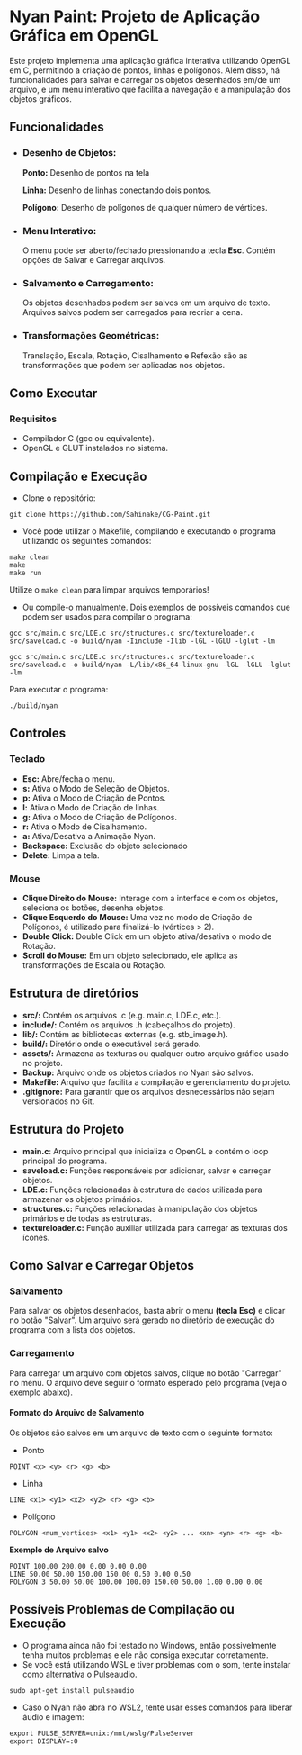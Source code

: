 
# Nyan Paint: Projeto de Aplicação Gráfica em OpenGL

Este projeto implementa uma aplicação gráfica interativa utilizando OpenGL em C, permitindo a criação de pontos, linhas e polígonos. Além disso, há funcionalidades para salvar e carregar os objetos desenhados em/de um arquivo, e um menu interativo que facilita a navegação e a manipulação dos objetos gráficos.

## Funcionalidades
* ### Desenho de Objetos:
    **Ponto:** Desenho de pontos na tela
    
    **Linha:** Desenho de linhas conectando dois pontos.
   
   **Polígono:** Desenho de polígonos de qualquer número de vértices.

* ### Menu Interativo:

    O menu pode ser aberto/fechado pressionando a tecla **Esc**. Contém opções de Salvar e Carregar arquivos.

* ### Salvamento e Carregamento:
    Os objetos desenhados podem ser salvos em um arquivo de texto. Arquivos salvos podem ser carregados para recriar a cena.

* ### Transformações Geométricas:
    Translação, Escala, Rotação, Cisalhamento e Refexão são as transformações que podem ser aplicadas nos objetos.

## Como Executar
### Requisitos
* Compilador C (gcc ou equivalente).
* OpenGL e GLUT instalados no sistema.

## Compilação e Execução
* Clone o repositório:

``` 
git clone https://github.com/Sahinake/CG-Paint.git
```
* Você pode utilizar o Makefile, compilando e executando o programa utilizando os seguintes comandos:
```
make clean
make
make run
```
   Utilize o ```make clean``` para limpar arquivos temporários!
   
* Ou compile-o manualmente. Dois exemplos de possíveis comandos que podem ser usados para compilar o programa:
```
gcc src/main.c src/LDE.c src/structures.c src/textureloader.c src/saveload.c -o build/nyan -Iinclude -Ilib -lGL -lGLU -lglut -lm
```
```
gcc src/main.c src/LDE.c src/structures.c src/textureloader.c src/saveload.c -o build/nyan -L/lib/x86_64-linux-gnu -lGL -lGLU -lglut -lm
```

   Para executar o programa:
```
./build/nyan
```

## Controles
### Teclado
* **Esc:** Abre/fecha o menu.
* **s:** Ativa o Modo de Seleção de Objetos.
* **p:** Ativa o Modo de Criação de Pontos.
* **l:** Ativa o Modo de Criação de linhas.
* **g:** Ativa o Modo de Criação de Polígonos.
* **r:** Ativa o Modo de Cisalhamento.
* **a:** Ativa/Desativa a Animação Nyan.
* **Backspace:** Exclusão do objeto selecionado
* **Delete:** Limpa a tela.
### Mouse
* **Clique Direito do Mouse:** Interage com a interface e com os objetos, seleciona os botões, desenha objetos.
* **Clique Esquerdo do Mouse:** Uma vez no modo de Criação de Polígonos, é utilizado para finalizá-lo (vértices > 2).
* **Double Click:** Double Click em um objeto ativa/desativa o modo de Rotação.
* **Scroll do Mouse:** Em um objeto selecionado, ele aplica as transformações de Escala ou Rotação.

## Estrutura de diretórios
* **src/:** Contém os arquivos .c (e.g. main.c, LDE.c, etc.).
* **include/:** Contém os arquivos .h (cabeçalhos do projeto).
* **lib/:** Contém as bibliotecas externas (e.g. stb_image.h).
* **build/:** Diretório onde o executável será gerado.
* **assets/:** Armazena as texturas ou qualquer outro arquivo gráfico usado no projeto.
* **Backup:** Arquivo onde os objetos criados no Nyan são salvos.
* **Makefile:** Arquivo que facilita a compilação e gerenciamento do projeto.
* **.gitignore:** Para garantir que os arquivos desnecessários não sejam versionados no Git.

## Estrutura do Projeto
* **main.c**: Arquivo principal que inicializa o OpenGL e contém o loop principal do programa.
* **saveload.c:** Funções responsáveis por adicionar, salvar e carregar objetos.
* **LDE.c:** Funções relacionadas à estrutura de dados utilizada para armazenar os objetos primários.
* **structures.c:** Funções relacionadas à manipulação dos objetos primários e de todas as estruturas.
* **textureloader.c:** Função auxiliar utilizada para carregar as texturas dos ícones.

## Como Salvar e Carregar Objetos
### Salvamento
Para salvar os objetos desenhados, basta abrir o menu **(tecla Esc)** e clicar no botão "Salvar".
Um arquivo será gerado no diretório de execução do programa com a lista dos objetos.

### Carregamento
Para carregar um arquivo com objetos salvos, clique no botão "Carregar" no menu.
O arquivo deve seguir o formato esperado pelo programa (veja o exemplo abaixo).
#### Formato do Arquivo de Salvamento
Os objetos são salvos em um arquivo de texto com o seguinte formato:
* Ponto
```
POINT <x> <y> <r> <g> <b>
```
* Linha
```
LINE <x1> <y1> <x2> <y2> <r> <g> <b>
```
* Polígono
```
POLYGON <num_vertices> <x1> <y1> <x2> <y2> ... <xn> <yn> <r> <g> <b>
```
**Exemplo de Arquivo salvo**
```
POINT 100.00 200.00 0.00 0.00 0.00
LINE 50.00 50.00 150.00 150.00 0.50 0.00 0.50
POLYGON 3 50.00 50.00 100.00 100.00 150.00 50.00 1.00 0.00 0.00
```

## Possíveis Problemas de Compilação ou Execução
* O programa ainda não foi testado no Windows, então possivelmente tenha muitos problemas e ele não consiga executar corretamente.
* Se você está utilizando WSL e tiver problemas com o som, tente instalar como alternativa o Pulseaudio.
```
sudo apt-get install pulseaudio
```
* Caso o Nyan não abra no WSL2, tente usar esses comandos para liberar áudio e imagem:
```
export PULSE_SERVER=unix:/mnt/wslg/PulseServer
export DISPLAY=:0
```



